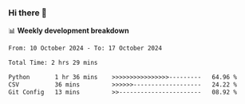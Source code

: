 ### Hi there 👋

<!--
**rajaahdjey/rajaahdjey** is a ✨ _special_ ✨ repository because its `README.md` (this file) appears on your GitHub profile.

Here are some ideas to get you started:

- 🔭 I’m currently working on ...
- 🌱 I’m currently learning ...
- 👯 I’m looking to collaborate on ...
- 🤔 I’m looking for help with ...
- 💬 Ask me about ...
- 📫 How to reach me: ...
- 😄 Pronouns: ...
- ⚡ Fun fact: ...
-->

📊 **Weekly development breakdown**
<!--START_SECTION:waka-->

```txt
From: 10 October 2024 - To: 17 October 2024

Total Time: 2 hrs 29 mins

Python       1 hr 36 mins    >>>>>>>>>>>>>>>>---------   64.96 %
CSV          36 mins         >>>>>>-------------------   24.22 %
Git Config   13 mins         >>-----------------------   08.92 %
```

<!--END_SECTION:waka-->
